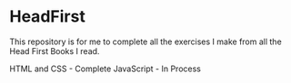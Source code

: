 # HeadFirst

This repository is for me to complete all the exercises I make from all the Head First Books I read. 


HTML and CSS - Complete
JavaScript - In Process

